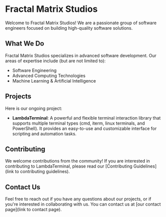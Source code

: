# Fractal Matrix Studios

Welcome to Fractal Matrix Studios! We are a passionate group of software engineers focused on building high-quality software solutions.

## What We Do

Fractal Matrix Studios specializes in advanced software development. Our areas of expertise include (but are not limited to):

- Software Engineering
- Advanced Computing Technologies
- Machine Learning & Artificial Intelligence

## Projects

Here is our ongoing project:

- **LambdaTerminal**: A powerful and flexible terminal interaction library that supports multiple terminal types (cmd, iterm, linux terminals, and PowerShell). It provides an easy-to-use and customizable interface for scripting and automation tasks.

## Contributing

We welcome contributions from the community! If you are interested in contributing to LambdaTerminal, please read our [Contributing Guidelines](link to contributing guidelines).

## Contact Us

Feel free to reach out if you have any questions about our projects, or if you're interested in collaborating with us. You can contact us at [our contact page](link to contact page).
